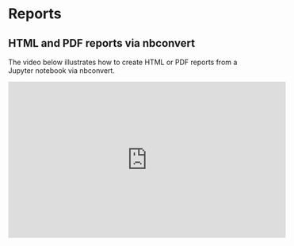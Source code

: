 # Reports

## HTML and PDF reports via nbconvert

The video below illustrates how to create HTML or PDF reports from a Jupyter notebook via nbconvert.

<iframe width="560" height="315" src="https://www.youtube.com/embed/5gdOMCcA9Y4" title="YouTube video player" frameborder="0" allow="accelerometer; autoplay; clipboard-write; encrypted-media; gyroscope; picture-in-picture" allowfullscreen></iframe>
